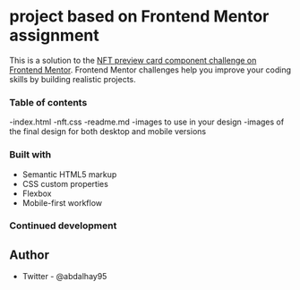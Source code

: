 # project based on Frontend Mentor assignment

This is a solution to the [NFT preview card component challenge on Frontend Mentor](https://www.frontendmentor.io/challenges/nft-preview-card-component-SbdUL_w0U). Frontend Mentor challenges help you improve your coding skills by building realistic projects. 

### Table of contents

-index.html
-nft.css
-readme.md 
-images to use in your design
-images of the final design for both desktop and mobile versions

### Built with

- Semantic HTML5 markup
- CSS custom properties 
- Flexbox
- Mobile-first workflow

### Continued development




## Author 
- Twitter - @abdalhay95
